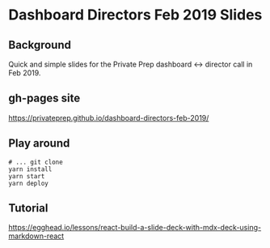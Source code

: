 # Dashboard Directors Feb 2019 Slides

## Background

Quick and simple slides for the Private Prep dashboard <-> director call in Feb 2019.

## gh-pages site

https://privateprep.github.io/dashboard-directors-feb-2019/

## Play around

```
# ... git clone
yarn install
yarn start
yarn deploy
```

## Tutorial

https://egghead.io/lessons/react-build-a-slide-deck-with-mdx-deck-using-markdown-react

